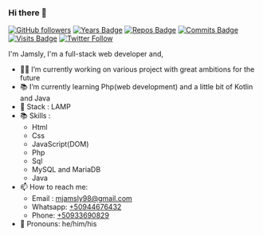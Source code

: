 ### Hi there 👋

[![GitHub followers](https://img.shields.io/github/followers/jamslylm?style=social)]()
[![Years Badge](https://badges.pufler.dev/years/jamslylm)]()
[![Repos Badge](https://badges.pufler.dev/repos/jamslylm)]()
[![Commits Badge](https://badges.pufler.dev/commits/monthly/jamslylm)]()
[![Visits Badge](https://badges.pufler.dev/visits/jamslylm/JLessCode)]()
[![Twitter Follow](https://img.shields.io/twitter/follow/jamslylm?style=social)](https://twitter.com/jamslylm)

<!--
**jamslylm/jamslylm** is a ✨ _special_ ✨ repository because its `README.md` (this file) appears on your GitHub profile.

👯 I’m looking to collaborate on ...
 🤔 I’m looking for help with ...
 💬 Ask me about ...
-->

I'm Jamsly, I'm a full-stack web developer and,

- 👨‍💻 I’m currently working on various project with great ambitions for the future
- 📚 I’m currently learning Php(web development) and a little bit of Kotlin and Java
- 🧰 Stack : LAMP
- 📚 Skills :
  - Html
  - Css
  - JavaScript(DOM)
  - Php
  - Sql
  - MySQL and MariaDB
  - Java
- 📫 How to reach me: 
  - Email : [mjamsly98@gmail.com](mailto:mjamsly98@gmail.com)
  - Whatsapp: [+50944676432](tel:50944676432)
  - Phone: [+50933690829](tel:50933690829)
- 👨 Pronouns: he/him/his
<!-- ⚡ Fun fact: ...-->

